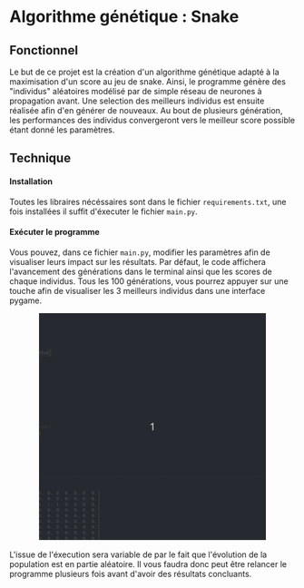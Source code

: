 # Algorithme génétique : Snake

## Fonctionnel

Le but de ce projet est la création d'un algorithme génétique adapté à la maximisation d'un score au jeu de snake.
Ainsi, le programme génère des "individus" aléatoires modélisé par de simple réseau de neurones à propagation avant. Une selection des meilleurs individus est ensuite réalisée afin d'en générer de nouveaux. Au bout de plusieurs génération, les performances des individus convergeront vers le meilleur score possible étant donné les paramètres.

## Technique

#### Installation

Toutes les libraires nécéssaires sont dans le fichier `requirements.txt`, une fois installées il suffit d'éxecuter le fichier `main.py`.

#### Exécuter le programme
Vous pouvez, dans ce fichier `main.py`, modifier les paramètres afin de visualiser leurs impact sur les résultats.
Par défaut, le code affichera l'avancement des générations dans le terminal ainsi que les scores de chaque individus. Tous les 100 générations, vous pourrez appuyer sur une touche afin de visualiser les 3 meilleurs individus dans une interface pygame.

<p align="center">
<img src="img/res.gif" width="400" height="400"/>
</p>

L'issue de l'éxecution sera variable de par le fait que l'évolution de la population est en partie aléatoire. Il vous faudra donc peut être relancer le programme plusieurs fois avant d'avoir des résultats concluants.